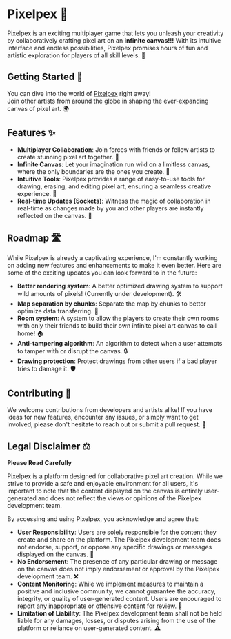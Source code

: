 # Pixelpex 🎨

Pixelpex is an exciting multiplayer game that lets you unleash your creativity by collaboratively crafting pixel art on an **infinite canvas!!!** With its intuitive interface and endless possibilities, Pixelpex promises hours of fun and artistic exploration for players of all skill levels. 🌟

## Getting Started 🚀

You can dive into the world of [Pixelpex](https://thepixelpex.web.app) right away!</br> Join other artists from around the globe in shaping the ever-expanding canvas of pixel art. 🌍

## Features ✨

- **Multiplayer Collaboration**: Join forces with friends or fellow artists to create stunning pixel art together. 👫
- **Infinite Canvas**: Let your imagination run wild on a limitless canvas, where the only boundaries are the ones you create. 🌈
- **Intuitive Tools**: Pixelpex provides a range of easy-to-use tools for drawing, erasing, and editing pixel art, ensuring a seamless creative experience. 🎨
- **Real-time Updates (Sockets)**: Witness the magic of collaboration in real-time as changes made by you and other players are instantly reflected on the canvas. 🔄

## Roadmap 🛣️

While Pixelpex is already a captivating experience, I'm constantly working on adding new features and enhancements to make it even better. Here are some of the exciting updates you can look forward to in the future:

- **Better rendering system**: A better optimized drawing system to support wild amounts of pixels! (Currently under development). 🛠️
- **Map separation by chunks**: Separate the map by chunks to better optimize data transferring. 🧩
- **Room system**: A system to allow the players to create their own rooms with only their friends to build their own infinite pixel art canvas to call home! 🏠
- **Anti-tampering algorithm**: An algorithm to detect when a user attempts to tamper with or disrupt the canvas. 🔒
- **Drawing protection**: Protect drawings from other users if a bad player tries to damage it. 🛡️

## Contributing 🤝

We welcome contributions from developers and artists alike! If you have ideas for new features, encounter any issues, or simply want to get involved, please don't hesitate to reach out or submit a pull request. 🙌

## Legal Disclaimer ⚖️

**Please Read Carefully**

Pixelpex is a platform designed for collaborative pixel art creation. While we strive to provide a safe and enjoyable environment for all users, it's important to note that the content displayed on the canvas is entirely user-generated and does not reflect the views or opinions of the Pixelpex development team.

By accessing and using Pixelpex, you acknowledge and agree that:

- **User Responsibility**: Users are solely responsible for the content they create and share on the platform. The Pixelpex development team does not endorse, support, or oppose any specific drawings or messages displayed on the canvas. 📝
- **No Endorsement**: The presence of any particular drawing or message on the canvas does not imply endorsement or approval by the Pixelpex development team. ❌
- **Content Monitoring**: While we implement measures to maintain a positive and inclusive community, we cannot guarantee the accuracy, integrity, or quality of user-generated content. Users are encouraged to report any inappropriate or offensive content for review. 🚨
- **Limitation of Liability**: The Pixelpex development team shall not be held liable for any damages, losses, or disputes arising from the use of the platform or reliance on user-generated content. ⚠️
